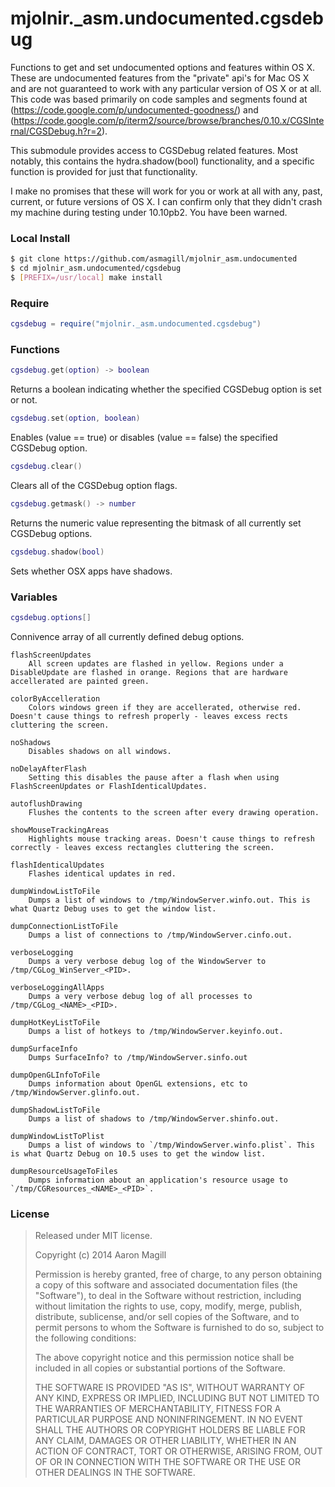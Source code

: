 mjolnir._asm.undocumented.cgsdebug
==================================

Functions to get and set undocumented options and features within OS X.  These are undocumented features from the "private" api's for Mac OS X and are not guaranteed to work with any particular version of OS X or at all.  This code was based primarily on code samples and segments found at (https://code.google.com/p/undocumented-goodness/) and (https://code.google.com/p/iterm2/source/browse/branches/0.10.x/CGSInternal/CGSDebug.h?r=2).

This submodule provides access to CGSDebug related features.  Most notably, this contains the hydra.shadow(bool) functionality, and a specific function is provided for just that functionality.

I make no promises that these will work for you or work at all with any, past, current, or future versions of OS X.  I can confirm only that they didn't crash my machine during testing under 10.10pb2. You have been warned.


### Local Install
~~~bash
$ git clone https://github.com/asmagill/mjolnir_asm.undocumented
$ cd mjolnir_asm.undocumented/cgsdebug
$ [PREFIX=/usr/local] make install
~~~

### Require

~~~lua
cgsdebug = require("mjolnir._asm.undocumented.cgsdebug")
~~~

### Functions

~~~lua
cgsdebug.get(option) -> boolean
~~~
Returns a boolean indicating whether the specified CGSDebug option is set or not.

~~~lua
cgsdebug.set(option, boolean)
~~~
Enables (value == true) or disables (value == false) the specified CGSDebug option.

~~~lua
cgsdebug.clear()
~~~
Clears all of the CGSDebug option flags.

~~~lua
cgsdebug.getmask() -> number
~~~
Returns the numeric value representing the bitmask of all currently set CGSDebug options.

~~~lua
cgsdebug.shadow(bool)
~~~
Sets whether OSX apps have shadows.

### Variables

~~~lua
cgsdebug.options[]
~~~
Connivence array of all currently defined debug options.

    flashScreenUpdates
        All screen updates are flashed in yellow. Regions under a DisableUpdate are flashed in orange. Regions that are hardware accellerated are painted green.

    colorByAccelleration
        Colors windows green if they are accellerated, otherwise red. Doesn't cause things to refresh properly - leaves excess rects cluttering the screen.

    noShadows
        Disables shadows on all windows.

    noDelayAfterFlash
        Setting this disables the pause after a flash when using FlashScreenUpdates or FlashIdenticalUpdates.

    autoflushDrawing
        Flushes the contents to the screen after every drawing operation.

    showMouseTrackingAreas
        Highlights mouse tracking areas. Doesn't cause things to refresh correctly - leaves excess rectangles cluttering the screen.

    flashIdenticalUpdates
        Flashes identical updates in red.

    dumpWindowListToFile
        Dumps a list of windows to /tmp/WindowServer.winfo.out. This is what Quartz Debug uses to get the window list.

    dumpConnectionListToFile
        Dumps a list of connections to /tmp/WindowServer.cinfo.out.

    verboseLogging
        Dumps a very verbose debug log of the WindowServer to /tmp/CGLog_WinServer_<PID>.

    verboseLoggingAllApps
        Dumps a very verbose debug log of all processes to /tmp/CGLog_<NAME>_<PID>.

    dumpHotKeyListToFile
        Dumps a list of hotkeys to /tmp/WindowServer.keyinfo.out.

    dumpSurfaceInfo
        Dumps SurfaceInfo? to /tmp/WindowServer.sinfo.out

    dumpOpenGLInfoToFile
        Dumps information about OpenGL extensions, etc to /tmp/WindowServer.glinfo.out.

    dumpShadowListToFile
        Dumps a list of shadows to /tmp/WindowServer.shinfo.out.

    dumpWindowListToPlist
        Dumps a list of windows to `/tmp/WindowServer.winfo.plist`. This is what Quartz Debug on 10.5 uses to get the window list.

    dumpResourceUsageToFiles
        Dumps information about an application's resource usage to `/tmp/CGResources_<NAME>_<PID>`.



### License

> Released under MIT license.
>
> Copyright (c) 2014 Aaron Magill
>
> Permission is hereby granted, free of charge, to any person obtaining a copy
> of this software and associated documentation files (the "Software"), to deal
> in the Software without restriction, including without limitation the rights
> to use, copy, modify, merge, publish, distribute, sublicense, and/or sell
> copies of the Software, and to permit persons to whom the Software is
> furnished to do so, subject to the following conditions:
>
> The above copyright notice and this permission notice shall be included in
> all copies or substantial portions of the Software.
>
> THE SOFTWARE IS PROVIDED "AS IS", WITHOUT WARRANTY OF ANY KIND, EXPRESS OR
> IMPLIED, INCLUDING BUT NOT LIMITED TO THE WARRANTIES OF MERCHANTABILITY,
> FITNESS FOR A PARTICULAR PURPOSE AND NONINFRINGEMENT. IN NO EVENT SHALL THE
> AUTHORS OR COPYRIGHT HOLDERS BE LIABLE FOR ANY CLAIM, DAMAGES OR OTHER
> LIABILITY, WHETHER IN AN ACTION OF CONTRACT, TORT OR OTHERWISE, ARISING FROM,
> OUT OF OR IN CONNECTION WITH THE SOFTWARE OR THE USE OR OTHER DEALINGS IN
> THE SOFTWARE.
